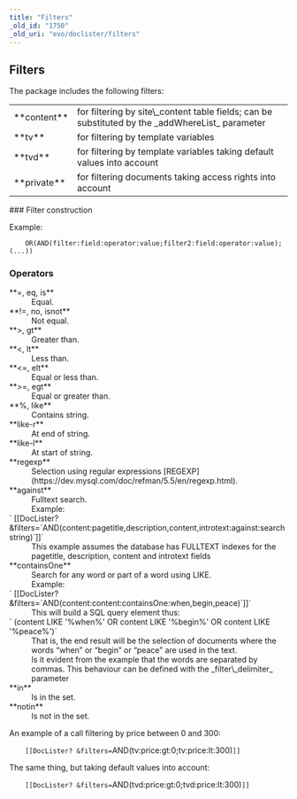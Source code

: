 ```yaml
---
title: "Filters"
_old_id: "1750"
_old_uri: "evo/doclister/filters"
---
```


Filters
-------

 The package includes the following filters:

 <table><tbody><tr><td> **content** </td> <td> for filtering by site\_content table fields; can be substituted by the _addWhereList_ parameter </td> </tr><tr><td> **tv** </td> <td> for filtering by template variables </td> </tr><tr><td> **tvd** </td> <td> for filtering by template variables taking default values into account </td> </tr><tr><td> **private** </td> <td> for filtering documents taking access rights into account </td></tr></tbody></table>### Filter construction

 Example:

`    OR(AND(filter:field:operator:value;filter2:field:operator:value);(...))`

### Operators

 <dl><dt>**=, eq, is**</dt> <dd>Equal.</dd> <dt>**!=, no, isnot**</dt> <dd>Not equal.</dd> <dt>**>, gt**</dt> <dd>Greater than.</dd> <dt>**<, lt**</dt> <dd>Less than.</dd> <dt>**<=, elt**</dt> <dd>Equal or less than.</dd> <dt>**>=, egt**</dt> <dd>Equal or greater than.</dd> <dt>**%, like**</dt> <dd>Contains string.</dd> <dt>**like-r**</dt> <dd>At end of string.</dd> <dt>**like-l**</dt> <dd>At start of string.</dd> <dt>**regexp**</dt> <dd>Selection using regular expressions [REGEXP](https://dev.mysql.com/doc/refman/5.5/en/regexp.html).</dd> <dt>**against**</dt> <dd>Fulltext search.</dd><dd>Example:</dd>`    [[DocLister? &filters=`AND(content:pagetitle,description,content,introtext:against:search string)`]]` <dd>This example assumes the database has FULLTEXT indexes for the pagetitle, description, content and introtext fields</dd> <dt>**containsOne**</dt> <dd>Search for any word or part of a word using LIKE.</dd><dd>Example:</dd>`    [[DocLister? &filters=`AND(content:content:containsOne:when,begin,peace)`]]` <dd>This will build a SQL query element thus:</dd>`    (content LIKE '%when%' OR content LIKE '%begin%' OR content LIKE '%peace%')` <dd>That is, the end result will be the selection of documents where the words “when” or “begin” or “peace” are used in the text.</dd><dd>Is it evident from the example that the words are separated by commas. This behaviour can be defined with the _filter\_delimiter_ parameter</dd> <dt>**in**</dt> <dd>Is in the set.</dd> <dt>**notin**</dt> <dd>Is not in the set.</dd></dl> An example of a call filtering by price between 0 and 300:

`    [[DocLister? &filters=`AND(tv:price:gt:0;tv:price:lt:300)`]]`

 The same thing, but taking default values into account:

`    [[DocLister? &filters=`AND(tvd:price:gt:0;tvd:price:lt:300)`]]`